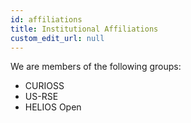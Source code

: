 ```yaml
---
id: affiliations
title: Institutional Affiliations
custom_edit_url: null
---
```


We are members of the following groups:
* CURIOSS
* US-RSE
* HELIOS Open